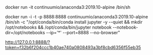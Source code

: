 docker run -it continuumio/anaconda3:2019.10-alpine /bin/sh

docker run -i -t -p 8888:8888 continuumio/anaconda3:2019.10-alpine /bin/sh -c "/opt/conda/bin/conda install jupyter -y --quiet && mkdir /opt/notebooks && /opt/conda/bin/jupyter notebook --notebook-dir=/opt/notebooks --ip='*' --port=8888 --no-browser"

http://127.0.0.1:8888/?token=f32b6f204ccc1b40ae740a0808493a3bf8cbd6356f55eb35
